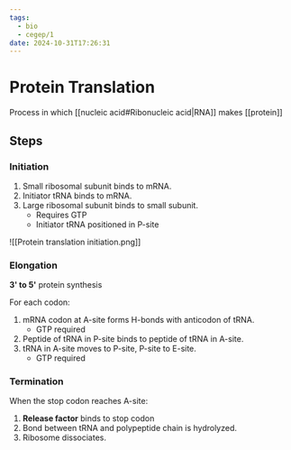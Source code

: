 ```yaml
---
tags:
  - bio
  - cegep/1
date: 2024-10-31T17:26:31
---
```


# Protein Translation

Process in which [[nucleic acid#Ribonucleic acid|RNA]] makes [[protein]]

## Steps

### Initiation

1. Small ribosomal subunit binds to mRNA.
2. Initiator tRNA binds to mRNA.
3. Large ribosomal subunit binds to small subunit.
	- Requires GTP
	- Initiator tRNA positioned in P-site

![[Protein translation initiation.png]]

### Elongation

**3' to 5'** protein synthesis

For each codon:

1. mRNA codon at A-site forms H-bonds with anticodon of tRNA.
	- GTP required
2. Peptide of tRNA in P-site binds to peptide of tRNA in A-site.
3. tRNA in A-site moves to P-site, P-site to E-site.
	- GTP required

### Termination

When the stop codon reaches A-site:

1. **Release factor** binds to stop codon
2. Bond between tRNA and polypeptide chain is hydrolyzed.
3. Ribosome dissociates.
